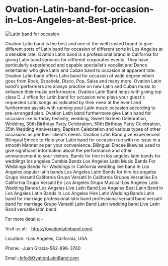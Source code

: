 # Ovation-Latin-band-for-occasion-in-Los-Angeles-at-Best-price.
![Latin band for occasion](https://user-images.githubusercontent.com/91527248/155484738-abfcace3-ca81-458c-864d-c15146d5b29d.jpg)

Ovation Latin band is the best and one of the well trusted brand to give different sorts of Latin band for occasion of different sorts in Los Angeles at a sensible rate. Ovation Latin band is a professional brand in California for giving Latin band services for different corporates events. They have particularly experienced and capable specialist’s vocalist and Dance entertainer who give Latin and Cuban band to occasion at apparent rate.
Ovation Latin band offers Latin band for occasion of wide degree which goes from Rock, Española, Disco, Pop, Salsa and many more. Ovation Latin band's performers are always practise on new Latin and Cuban music to enhance their music performance.
Ovation Latin Band helps with giving top class D. J office for Latin band for occasion who plays your guest's requested Latin songs as indicated by their need at the event and furthermore assists with running your Latin music occasion according to pre-arranged plan.
Ovation Latin band furthermore give Latin band for occasion like birthday festivity, wedding, Sweet Sixteen Celebration, Wedding, 30th Birthday Party Celebration, 50th Birthday Party Celebration, 25th Wedding Anniversary, Baptism Celebration and various types of other occasions as per their client’s needs.
Ovation Latin Band give experienced Bilingual Emcee to Help your Latin band for occasion run with no issue in a smooth Manner as per your convenience. Bilingual Emcee likewise used to give significant information about the performance and other announcement to your visitors.
Bands for hire in los angeles
latin bands for weddings los angeles
Cumbia Bands Los Angeles
Latin Music Bands For Weddings
Bands For Weddings In California
wedding live band In Los Angeles
popular latin bands Los Angeles
Latin Bands for hire los angeles
Grupo Versatil California
Grupo Versatil In California
Grupos Versatiles En California
Grupo Versatil En Los Angeles
Grupo Musical Los Angeles
Latin Wedding Bands Los Angeles
Live Latin Band Los Angeles
Best Latin Band In Los Angeles
Latin Bands In Los Angeles
Hire Latin Wedding Bands
Latin band for marriage
professional latin band
professional versatil band
versatil band for marriage
Grupo Versatil
Latin Band
Latin wedding band
Live Latin Band
versatile latin band

For more details: -

Visit us at: - https://ovationlatinband.com/

Location: -Los Angeles, California, USA.

Phone: -Juan Gracia-562-896-3760

Email:-Info@OvationLatinBand.com

